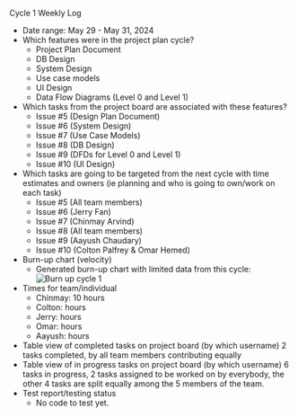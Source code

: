 Cycle 1 Weekly Log
- Date range: May 29 - May 31, 2024 
- Which features were in the project plan cycle?
  - Project Plan Document
  - DB Design
  - System Design
  - Use case models
  - UI Design
  - Data Flow Diagrams (Level 0 and Level 1)
- Which tasks from the project board are associated with these features?
  - Issue #5 (Design Plan Document)
  - Issue #6 (System Design)
  - Issue #7 (Use Case Models)
  - Issue #8 (DB Design)
  - Issue #9 (DFDs for Level 0 and Level 1)
  - Issue #10 (UI Design)
- Which tasks are going to be targeted from the next cycle with time estimates and owners (ie planning and who is going to own/work on each task)
  - Issue #5 (All team members)
  - Issue #6 (Jerry Fan)
  - Issue #7 (Chinmay Arvind)
  - Issue #8 (All team members)
  - Issue #9 (Aayush Chaudary)
  - Issue #10 (Colton Palfrey & Omar Hemed)
- Burn-up chart (velocity)
  - Generated burn-up chart with limited data from this cycle: ![Burn up cycle 1](https://raw.githubusercontent.com/UBCO-COSC499-Summer-2024/team-8-capstone-team-8/logs/docs/weekly%20logs/Burn%20up%20cycle%201.png)
- Times for team/individual
  - Chinmay: 10 hours
  - Colton:  hours
  - Jerry:  hours
  - Omar:  hours
  - Aayush:  hours
- Table view of completed tasks on project board (by which username)
  2 tasks completed, by all team members contributing equally
- Table view of in progress tasks on project board (by which username)
  6 tasks in progress, 2 tasks assigned to be worked on by everybody, the other 4 tasks are split equally among the 5 members of the team.
- Test report/testing status
  - No code to test yet.
